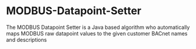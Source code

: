 # MODBUS-Datapoint-Setter
The MODBUS Datapoint Setter is a Java based algorithm who automatically maps MODBUS raw datapoint values to the given customer BACnet names and descriptions
